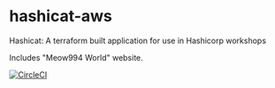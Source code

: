 # hashicat-aws
Hashicat: A terraform built application for use in Hashicorp workshops

Includes "Meow994 World" website.

[![CircleCI](https://circleci.com/gh/hashicorp/hashicat-aws.svg?style=svg)](https://circleci.com/gh/hashicorp/hashicat-aws)

